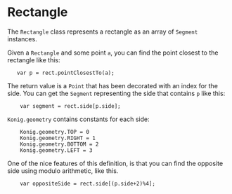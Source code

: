 # Rectangle

The `Rectangle` class represents a rectangle as an array of `Segment` instances.

Given a `Rectangle` and some point `a`, you can find the point closest to the rectangle like this:

```
   var p = rect.pointClosestTo(a);
```   

The return value is a `Point` that has been decorated with an index for the side. You can get the `Segment` representing the side that contains `p` like this:

```
	var segment = rect.side[p.side];
```

`Konig.geometry` contains constants for each side:

```
	Konig.geometry.TOP = 0
	Konig.geometry.RIGHT = 1
	Konig.geometry.BOTTOM = 2
	Konig.geometry.LEFT = 3
```

One of the nice features of this definition, is that you can find the opposite side using modulo arithmetic, like this.

```
	var oppositeSide = rect.side[(p.side+2)%4];
```


		